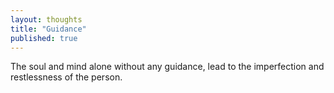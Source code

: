 ```yaml
---
layout: thoughts
title: "Guidance"
published: true
---
```


The soul and mind alone without any guidance, lead to the imperfection and restlessness of the person.